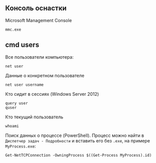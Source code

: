 ## Консоль оснастки

Microsoft Management Console

    mmc.exe

## cmd users

Все пользователи компьютера:

    net user  

Данные о конкретном пользователе

    net user username

Кто сидит в сессиях (Windows Server 2012) 

    query user
    quser

Кто текущий пользователь

    whoami

Поиск данных о процессе (PowerShell). Процесс можно найти в `Диспетчер задач - Подробности` и вставить его без `.exe`, на примере `MyProcess.exe`: 

    Get-NetTCPConnection -OwningProcess $((Get-Process MyProcess).id)

##

